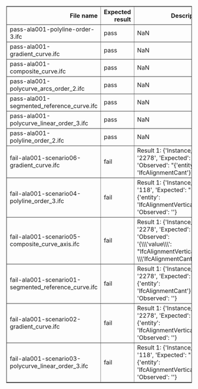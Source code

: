 <table border="1" class="dataframe">
  <thead>
    <tr style="text-align: right;">
      <th>File name</th>
      <th>Expected result</th>
      <th>Description</th>
    </tr>
  </thead>
  <tbody>
    <tr>
      <td>pass-ala001-polyline-order-3.ifc</td>
      <td>pass</td>
      <td>NaN</td>
    </tr>
    <tr>
      <td>pass-ala001-gradient_curve.ifc</td>
      <td>pass</td>
      <td>NaN</td>
    </tr>
    <tr>
      <td>pass-ala001-composite_curve.ifc</td>
      <td>pass</td>
      <td>NaN</td>
    </tr>
    <tr>
      <td>pass-ala001-polycurve_arcs_order_2.ifc</td>
      <td>pass</td>
      <td>NaN</td>
    </tr>
    <tr>
      <td>pass-ala001-segmented_reference_curve.ifc</td>
      <td>pass</td>
      <td>NaN</td>
    </tr>
    <tr>
      <td>pass-ala001-polycurve_linear_order_3.ifc</td>
      <td>pass</td>
      <td>NaN</td>
    </tr>
    <tr>
      <td>pass-ala001-polyline_order_2.ifc</td>
      <td>pass</td>
      <td>NaN</td>
    </tr>
    <tr>
      <td>fail-ala001-scenario06-gradient_curve.ifc</td>
      <td>fail</td>
      <td>Result 1: {'Instance_id': '2278', 'Expected': '', 'Observed': "{'entity': 'IfcAlignmentCant'}"}</td>
    </tr>
    <tr>
      <td>fail-ala001-scenario04-polyline_order_3.ifc</td>
      <td>fail</td>
      <td>Result 1: {'Instance_id': '118', 'Expected': "{'entity': 'IfcAlignmentVertical'}", 'Observed': ''}</td>
    </tr>
    <tr>
      <td>fail-ala001-scenario05-composite_curve_axis.ifc</td>
      <td>fail</td>
      <td>Result 1: {'Instance_id': '2278', 'Expected': '', 'Observed': '{\\\'value\\\': "IfcAlignmentVertical\\\', \\\'IfcAlignmentCant"}'}</td>
    </tr>
    <tr>
      <td>fail-ala001-scenario01-segmented_reference_curve.ifc</td>
      <td>fail</td>
      <td>Result 1: {'Instance_id': '2278', 'Expected': "{'entity': 'IfcAlignmentCant'}", 'Observed': ''}</td>
    </tr>
    <tr>
      <td>fail-ala001-scenario02-gradient_curve.ifc</td>
      <td>fail</td>
      <td>Result 1: {'Instance_id': '2278', 'Expected': "{'entity': 'IfcAlignmentVertical'}", 'Observed': ''}</td>
    </tr>
    <tr>
      <td>fail-ala001-scenario03-polycurve_linear_order_3.ifc</td>
      <td>fail</td>
      <td>Result 1: {'Instance_id': '118', 'Expected': "{'entity': 'IfcAlignmentVertical'}", 'Observed': ''}</td>
    </tr>
  </tbody>
</table>
